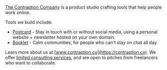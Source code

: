 [The Contraption Company](https://contraption.co) is a product studio crafting tools that help people work online.

Tools we build include:

* [Postcard](https://postcard.page) - Stay in touch with or without social media, using a personal website + newsletter hosted on your own domain. 
* [Booklet](https://www.booklet.community) - Calm communities, for people who can't stay on chat all day. 

Learn more about us at [www.contraption.co](https://contraption.co). We offer [limited consulting services](https://www.contraption.co/consulting), and are open to pitches from freelancers who want to collaborate.
